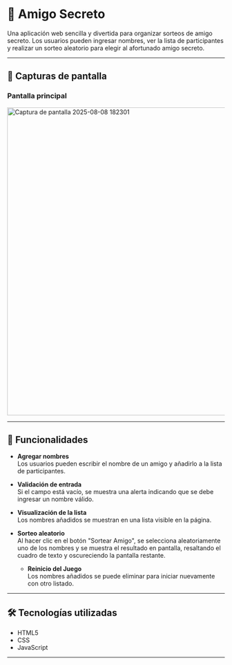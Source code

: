 # 🎁 Amigo Secreto

Una aplicación web sencilla y divertida para organizar sorteos de amigo secreto. Los usuarios pueden ingresar nombres, ver la lista de participantes y realizar un sorteo aleatorio para elegir al afortunado amigo secreto.

---

## 📸 Capturas de pantalla

### Pantalla principal
<img width="965" height="712" alt="Captura de pantalla 2025-08-08 182301" src="https://github.com/user-attachments/assets/82de74a5-89c4-4df8-b1d8-4796898cd547" />

---

## 🚀 Funcionalidades

- **Agregar nombres**  
  Los usuarios pueden escribir el nombre de un amigo y añadirlo a la lista de participantes.

- **Validación de entrada**  
  Si el campo está vacío, se muestra una alerta indicando que se debe ingresar un nombre válido.

- **Visualización de la lista**  
  Los nombres añadidos se muestran en una lista visible en la página.

- **Sorteo aleatorio**  
  Al hacer clic en el botón "Sortear Amigo", se selecciona aleatoriamente uno de los nombres y se muestra el resultado en pantalla, resaltando el cuadro de texto y oscureciendo la pantalla restante.

  - **Reinicio del Juego**  
  Los nombres añadidos se puede eliminar para iniciar nuevamente con otro listado.

---

## 🛠️ Tecnologías utilizadas

- HTML5  
- CSS
- JavaScript

---

